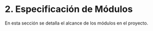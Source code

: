 # 2. Especificación de Módulos

En esta sección se detalla el alcance de los módulos en el proyecto.